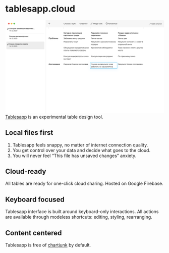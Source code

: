# tablesapp.cloud
![MainSreenshot](dist_webapp/img/activeCell@2x.png)
[Tablesapp](https://tablesapp.cloud)  is an experimental table design tool. 

## Local files first

1. Tablesapp feels snappy, no matter of internet connection quality.
1. You get control over your data and decide what goes to the cloud.
1. You will never feel “This file has unsaved changes” anxiety.

## Cloud-ready
All tables are ready for one-click cloud sharing. Hosted on Google Firebase.

## Keyboard focused
Tablesapp interface is built around keyboard-only interactions. All actions are available through modeless shortcuts: editing, styling, rearranging. 
 
## Content centered
Tablesapp is free of [chartjunk](https://www.edwardtufte.com/bboard/q-and-a-fetch-msg?msg_id=00040Z) by default. 



